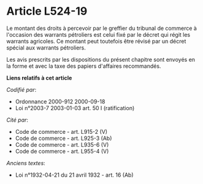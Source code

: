# Article L524-19

Le montant des droits à percevoir par le greffier du tribunal de commerce à l'occasion des warrants pétroliers est celui fixé
par le décret qui régit les warrants agricoles. Ce montant peut toutefois être révisé par un décret spécial aux warrants
pétroliers.

Les avis prescrits par les dispositions du présent chapitre sont envoyés en la forme et avec la taxe des papiers d'affaires
recommandés.

**Liens relatifs à cet article**

_Codifié par_:

  - Ordonnance 2000-912 2000-09-18
  - Loi n°2003-7 2003-01-03 art. 50 I (ratification)

_Cité par_:

  - Code de commerce - art. L915-2 (V)
  - Code de commerce - art. L925-3 (Ab)
  - Code de commerce - art. L935-6 (V)
  - Code de commerce - art. L955-4 (V)

_Anciens textes_:

  - Loi n°1932-04-21 du 21 avril 1932 - art. 16 (Ab)
